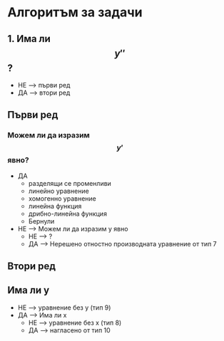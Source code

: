 # Алгоритъм за задачи

## 1. Има ли $$y''$$?
* НЕ --> първи ред
* ДА --> втори ред


## Първи ред
### Можем ли да изразим $$y'$$ явно?
* ДА
  * разделящи се променливи
  * линейно уравнение
  * хомогенно уравнение
  * линейна функция
  * дрибно-линейна функция
  * Бернули
* НЕ --> Можем ли да изразим y явно
  * НЕ --> ?
  * ДА --> Нерешено отностно производната уравнение от тип 7
 
## Втори ред
## Има ли y
* НЕ --> уравнение без y (тип 9)
* ДА --> Има ли x
  * НЕ --> уравнение без x (тип 8)
  * ДА --> нагласено от тип 10
